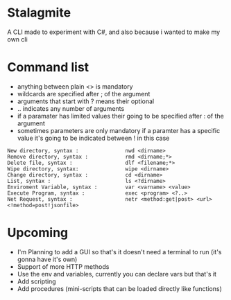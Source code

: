 # Stalagmite
A CLI made to experiment with C#, and also because i wanted to make my own cli

# Command list

- anything between plain <> is mandatory  
- wildcards are specified after ; of the argument  
- arguments that start with ? means their optional  
- .. indicates any number of arguments  
- if a paramater has limited values their going to be specified after : of the argument   
- sometimes parameters are only mandatory if a paramter has a specific value it's going to be indicated between ! in this case  

```
New directory, syntax :               nwd <dirname>
Remove directory, syntax :            rmd <dirname;*>
Delete file, syntax :                 dlf <filename;*>
Wipe directory, syntax:               wipe <dirname>
Change directory, syntax :            cd <dirname>
List, syntax :                        ls <?dirname>
Enviroment Variable, syntax :         var <varname> <value>
Execute Program, syntax :             exec <program> <?..>
Net Request, syntax :                 netr <method:get|post> <url> <!method=post!jsonfile>
```

# Upcoming
- I'm Planning to add a GUI so that's it doesn't need a terminal to run (it's gonna have it's own)  
- Support of more HTTP methods  
- Use the env and variables, currently you can declare vars but that's it  
- Add scripting  
- Add procedures (mini-scripts that can be loaded directly like functions)
